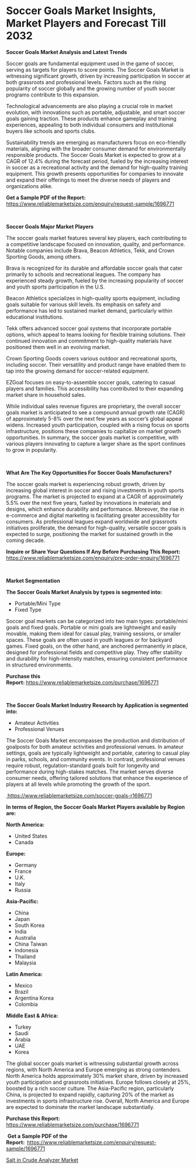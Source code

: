 <p><h1>Soccer Goals Market Insights, Market Players and Forecast Till 2032</h1></p><p><strong>Soccer Goals Market Analysis and Latest Trends</strong></p>
<p><p>Soccer goals are fundamental equipment used in the game of soccer, serving as targets for players to score points. The Soccer Goals Market is witnessing significant growth, driven by increasing participation in soccer at both grassroots and professional levels. Factors such as the rising popularity of soccer globally and the growing number of youth soccer programs contribute to this expansion. </p><p>Technological advancements are also playing a crucial role in market evolution, with innovations such as portable, adjustable, and smart soccer goals gaining traction. These products enhance gameplay and training experiences, appealing to both individual consumers and institutional buyers like schools and sports clubs.</p><p>Sustainability trends are emerging as manufacturers focus on eco-friendly materials, aligning with the broader consumer demand for environmentally responsible products. The Soccer Goals Market is expected to grow at a CAGR of 12.4% during the forecast period, fueled by the increasing interest in soccer as a recreational activity and the demand for high-quality training equipment. This growth presents opportunities for companies to innovate and expand their offerings to meet the diverse needs of players and organizations alike.</p></p>
<p><strong>Get a Sample PDF of the Report:&nbsp;</strong> <a href="https://www.reliablemarketsize.com/enquiry/request-sample/1696771?utm_campaign=2283&utm_medium=2&utm_source=Github&utm_content=ia&utm_term=22022025&utm_id=soccer-goals">https://www.reliablemarketsize.com/enquiry/request-sample/1696771</a></p>
<p>&nbsp;</p>
<p><strong>Soccer Goals Major Market Players</strong></p>
<p><p>The soccer goals market features several key players, each contributing to a competitive landscape focused on innovation, quality, and performance. Notable companies include Brava, Beacon Athletics, Tekk, and Crown Sporting Goods, among others. </p><p>Brava is recognized for its durable and affordable soccer goals that cater primarily to schools and recreational leagues. The company has experienced steady growth, fueled by the increasing popularity of soccer and youth sports participation in the U.S. </p><p>Beacon Athletics specializes in high-quality sports equipment, including goals suitable for various skill levels. Its emphasis on safety and performance has led to sustained market demand, particularly within educational institutions. </p><p>Tekk offers advanced soccer goal systems that incorporate portable options, which appeal to teams looking for flexible training solutions. Their continued innovation and commitment to high-quality materials have positioned them well in an evolving market.</p><p>Crown Sporting Goods covers various outdoor and recreational sports, including soccer. Their versatility and product range have enabled them to tap into the growing demand for soccer-related equipment. </p><p>EZGoal focuses on easy-to-assemble soccer goals, catering to casual players and families. This accessibility has contributed to their expanding market share in household sales.</p><p>While individual sales revenue figures are proprietary, the overall soccer goals market is anticipated to see a compound annual growth rate (CAGR) of approximately 5-8% over the next few years as soccer’s global appeal widens. Increased youth participation, coupled with a rising focus on sports infrastructure, positions these companies to capitalize on market growth opportunities. In summary, the soccer goals market is competitive, with various players innovating to capture a larger share as the sport continues to grow in popularity.</p></p>
<p>&nbsp;</p>
<p><strong>What Are The Key Opportunities For Soccer Goals Manufacturers?</strong></p>
<p><p>The soccer goals market is experiencing robust growth, driven by increasing global interest in soccer and rising investments in youth sports programs. The market is projected to expand at a CAGR of approximately 5.5% over the next five years, fueled by innovations in materials and designs, which enhance durability and performance. Moreover, the rise in e-commerce and digital marketing is facilitating greater accessibility for consumers. As professional leagues expand worldwide and grassroots initiatives proliferate, the demand for high-quality, versatile soccer goals is expected to surge, positioning the market for sustained growth in the coming decade.</p></p>
<p><strong>Inquire or Share Your Questions If Any Before Purchasing This Report:</strong> <a href="https://www.reliablemarketsize.com/enquiry/pre-order-enquiry/1696771?utm_campaign=2283&utm_medium=2&utm_source=Github&utm_content=ia&utm_term=22022025&utm_id=soccer-goals">https://www.reliablemarketsize.com/enquiry/pre-order-enquiry/1696771</a></p>
<p>&nbsp;</p>
<p><strong>Market Segmentation</strong></p>
<p><strong>The Soccer Goals Market Analysis by types is segmented into:</strong></p>
<p><ul><li>Portable/Mini Type</li><li>Fixed Type</li></ul></p>
<p><p>Soccer goal markets can be categorized into two main types: portable/mini goals and fixed goals. Portable or mini goals are lightweight and easily movable, making them ideal for casual play, training sessions, or smaller spaces. These goals are often used in youth leagues or for backyard games. Fixed goals, on the other hand, are anchored permanently in place, designed for professional fields and competitive play. They offer stability and durability for high-intensity matches, ensuring consistent performance in structured environments.</p></p>
<p><strong>Purchase this Report:&nbsp;</strong><a href="https://www.reliablemarketsize.com/purchase/1696771?utm_campaign=2283&utm_medium=2&utm_source=Github&utm_content=ia&utm_term=22022025&utm_id=soccer-goals">https://www.reliablemarketsize.com/purchase/1696771</a></p>
<p>&nbsp;</p>
<p><strong>The Soccer Goals Market Industry Research by Application is segmented into:</strong></p>
<p><ul><li>Amateur Activities</li><li>Professional Venues</li></ul></p>
<p><p>The Soccer Goals Market encompasses the production and distribution of goalposts for both amateur activities and professional venues. In amateur settings, goals are typically lightweight and portable, catering to casual play in parks, schools, and community events. In contrast, professional venues require robust, regulation-standard goals built for longevity and performance during high-stakes matches. The market serves diverse consumer needs, offering tailored solutions that enhance the experience of players at all levels while promoting the growth of the sport.</p></p>
<p><a href="https://www.reliablemarketsize.com/soccer-goals-r1696771?utm_campaign=2283&utm_medium=2&utm_source=Github&utm_content=ia&utm_term=22022025&utm_id=soccer-goals">&nbsp;https://www.reliablemarketsize.com/soccer-goals-r1696771</a></p>
<p><strong>In terms of Region, the Soccer Goals Market Players available by Region are:</strong></p>
<p>
    <p> <strong> North America: </strong>
        <ul>
            <li>United States</li>
            <li>Canada</li>
        </ul>
        </p> 
    <p> <strong> Europe: </strong>
        <ul>
            <li>Germany</li>
            <li>France</li>
            <li>U.K.</li>
            <li>Italy</li>
            <li>Russia</li>
        </ul>
        </p> 
    <p> <strong> Asia-Pacific: </strong>
        <ul>
            <li>China</li>
            <li>Japan</li>
            <li>South Korea</li>
            <li>India</li>
            <li>Australia</li>
            <li>China Taiwan</li>
            <li>Indonesia</li>
            <li>Thailand</li>
            <li>Malaysia</li>
        </ul>
        </p> 
    <p> <strong> Latin America: </strong>
        <ul>
            <li>Mexico</li>
            <li>Brazil</li>
            <li>Argentina Korea</li>
            <li>Colombia</li>
        </ul>
        </p> 
    <p> <strong> Middle East & Africa: </strong>
        <ul>
            <li>Turkey</li>
            <li>Saudi</li>
            <li>Arabia</li>
            <li>UAE</li>
            <li>Korea</li>
        </ul>
    </p>
    </p>
<p><p>The global soccer goals market is witnessing substantial growth across regions, with North America and Europe emerging as strong contenders. North America holds approximately 30% market share, driven by increased youth participation and grassroots initiatives. Europe follows closely at 25%, boosted by a rich soccer culture. The Asia-Pacific region, particularly China, is projected to expand rapidly, capturing 20% of the market as investments in sports infrastructure rise. Overall, North America and Europe are expected to dominate the market landscape substantially.</p></p>
<p><strong>Purchase this Report: </strong><a href="https://www.reliablemarketsize.com/purchase/1696771?utm_campaign=2283&utm_medium=2&utm_source=Github&utm_content=ia&utm_term=22022025&utm_id=soccer-goals">https://www.reliablemarketsize.com/purchase/1696771</a></p>
<p>&nbsp;<strong>Get a Sample PDF of the Report:&nbsp;&nbsp;</strong><a href="https://www.reliablemarketsize.com/enquiry/request-sample/1696771?utm_campaign=2283&utm_medium=2&utm_source=Github&utm_content=ia&utm_term=22022025&utm_id=soccer-goals">https://www.reliablemarketsize.com/enquiry/request-sample/1696771</a></p>
<p><strong></strong></p>
<p><p><a href="https://github.com/bornergabrielle89/Market-Research-Report-List-1/blob/main/salt-in-crude-analyzer-market.md?utm_campaign=2283&utm_medium=2&utm_source=Github&utm_content=ia&utm_term=22022025&utm_id=soccer-goals">Salt in Crude Analyzer Market</a></p></p>